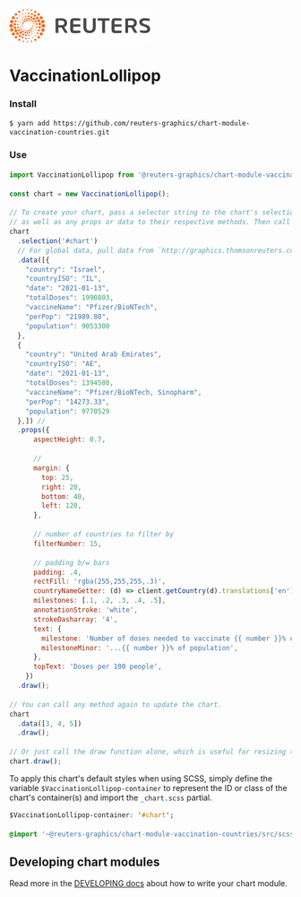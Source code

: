![](./badge.svg)

# VaccinationLollipop

### Install

```
$ yarn add https://github.com/reuters-graphics/chart-module-vaccination-countries.git
```

### Use

```javascript
import VaccinationLollipop from '@reuters-graphics/chart-module-vaccination-countries';

const chart = new VaccinationLollipop();

// To create your chart, pass a selector string to the chart's selection method,
// as well as any props or data to their respective methods. Then call draw.
chart
  .selection('#chart')
  // For global data, pull data from `http://graphics.thomsonreuters.com/data/2020/coronavirus/owid-covid-vaccinations/latest-perpop-data-all.json`
  .data([{
    "country": "Israel",
    "countryISO": "IL",
    "date": "2021-01-13",
    "totalDoses": 1990803,
    "vaccineName": "Pfizer/BioNTech",
    "perPop": "21989.80",
    "population": 9053300
  },
  {
    "country": "United Arab Emirates",
    "countryISO": "AE",
    "date": "2021-01-13",
    "totalDoses": 1394580,
    "vaccineName": "Pfizer/BioNTech, Sinopharm",
    "perPop": "14273.33",
    "population": 9770529
  },]) // 
  .props({
      aspectHeight: 0.7,

      // 
      margin: {
        top: 25,
        right: 20,
        bottom: 40,
        left: 120,
      },

      // number of countries to filter by
      filterNumber: 15,

      // padding b/w bars
      padding: .4,
      rectFill: 'rgba(255,255,255,.3)',
      countryNameGetter: (d) => client.getCountry(d).translations['en'],
      milestones: [.1, .2, .3, .4, .5],
      annotationStroke: 'white',
      strokeDasharray: '4',
      text: {
        milestone: 'Number of doses needed to vaccinate {{ number }}% of the population',
        milestoneMinor: '...{{ number }}% of population',
      },
      topText: 'Doses per 100 people',
    })
  .draw();

// You can call any method again to update the chart.
chart
  .data([3, 4, 5])
  .draw();

// Or just call the draw function alone, which is useful for resizing the chart.
chart.draw();
```

To apply this chart's default styles when using SCSS, simply define the variable `$VaccinationLollipop-container` to represent the ID or class of the chart's container(s) and import the `_chart.scss` partial.

```CSS
$VaccinationLollipop-container: '#chart';

@import '~@reuters-graphics/chart-module-vaccination-countries/src/scss/chart';
```

## Developing chart modules

Read more in the [DEVELOPING docs](./DEVELOPING.md) about how to write your chart module.